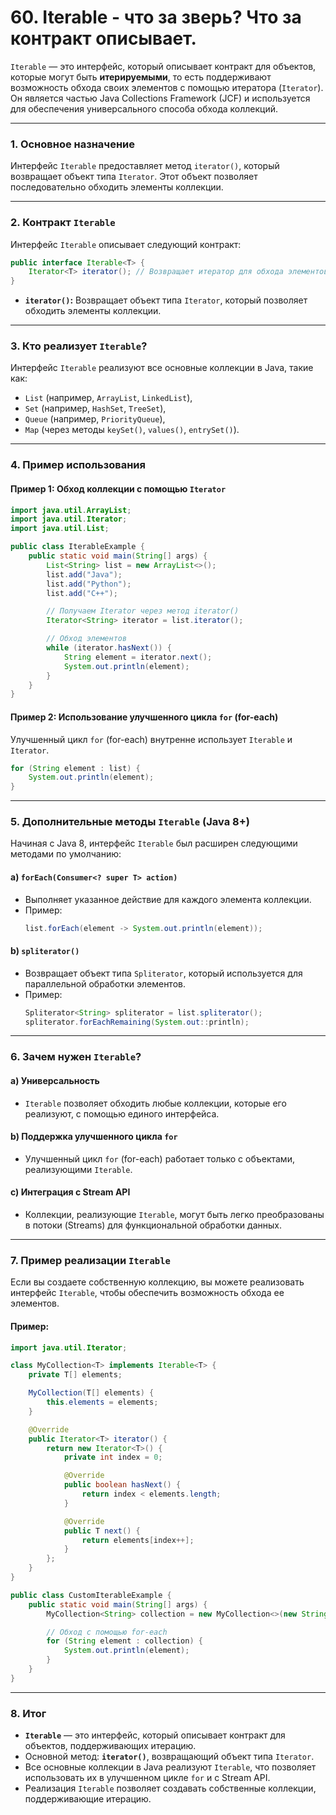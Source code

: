 # 60. Iterable - что за зверь? Что за контракт описывает.

`Iterable` — это интерфейс, который описывает контракт для объектов, которые могут быть **итерируемыми**, то есть поддерживают возможность обхода своих элементов с помощью итератора (`Iterator`). Он является частью Java Collections Framework (JCF) и используется для обеспечения универсального способа обхода коллекций.

---

### **1. Основное назначение**

Интерфейс `Iterable` предоставляет метод `iterator()`, который возвращает объект типа `Iterator`. Этот объект позволяет последовательно обходить элементы коллекции.

---

### **2. Контракт `Iterable`**

Интерфейс `Iterable` описывает следующий контракт:

```java
public interface Iterable<T> {
    Iterator<T> iterator(); // Возвращает итератор для обхода элементов
}
```

- **`iterator()`:** Возвращает объект типа `Iterator`, который позволяет обходить элементы коллекции.

---

### **3. Кто реализует `Iterable`?**

Интерфейс `Iterable` реализуют все основные коллекции в Java, такие как:
- `List` (например, `ArrayList`, `LinkedList`),
- `Set` (например, `HashSet`, `TreeSet`),
- `Queue` (например, `PriorityQueue`),
- `Map` (через методы `keySet()`, `values()`, `entrySet()`).

---

### **4. Пример использования**

#### Пример 1: Обход коллекции с помощью `Iterator`
```java
import java.util.ArrayList;
import java.util.Iterator;
import java.util.List;

public class IterableExample {
    public static void main(String[] args) {
        List<String> list = new ArrayList<>();
        list.add("Java");
        list.add("Python");
        list.add("C++");

        // Получаем Iterator через метод iterator()
        Iterator<String> iterator = list.iterator();

        // Обход элементов
        while (iterator.hasNext()) {
            String element = iterator.next();
            System.out.println(element);
        }
    }
}
```

#### Пример 2: Использование улучшенного цикла `for` (for-each)
Улучшенный цикл `for` (for-each) внутренне использует `Iterable` и `Iterator`.

```java
for (String element : list) {
    System.out.println(element);
}
```

---

### **5. Дополнительные методы `Iterable` (Java 8+)**

Начиная с Java 8, интерфейс `Iterable` был расширен следующими методами по умолчанию:

#### a) **`forEach(Consumer<? super T> action)`**
- Выполняет указанное действие для каждого элемента коллекции.
- Пример:
  ```java
  list.forEach(element -> System.out.println(element));
  ```

#### b) **`spliterator()`**
- Возвращает объект типа `Spliterator`, который используется для параллельной обработки элементов.
- Пример:
  ```java
  Spliterator<String> spliterator = list.spliterator();
  spliterator.forEachRemaining(System.out::println);
  ```

---

### **6. Зачем нужен `Iterable`?**

#### a) **Универсальность**
- `Iterable` позволяет обходить любые коллекции, которые его реализуют, с помощью единого интерфейса.

#### b) **Поддержка улучшенного цикла `for`**
- Улучшенный цикл `for` (for-each) работает только с объектами, реализующими `Iterable`.

#### c) **Интеграция с Stream API**
- Коллекции, реализующие `Iterable`, могут быть легко преобразованы в потоки (Streams) для функциональной обработки данных.

---

### **7. Пример реализации `Iterable`**

Если вы создаете собственную коллекцию, вы можете реализовать интерфейс `Iterable`, чтобы обеспечить возможность обхода ее элементов.

#### Пример:
```java
import java.util.Iterator;

class MyCollection<T> implements Iterable<T> {
    private T[] elements;

    MyCollection(T[] elements) {
        this.elements = elements;
    }

    @Override
    public Iterator<T> iterator() {
        return new Iterator<T>() {
            private int index = 0;

            @Override
            public boolean hasNext() {
                return index < elements.length;
            }

            @Override
            public T next() {
                return elements[index++];
            }
        };
    }
}

public class CustomIterableExample {
    public static void main(String[] args) {
        MyCollection<String> collection = new MyCollection<>(new String[]{"Java", "Python", "C++"});

        // Обход с помощью for-each
        for (String element : collection) {
            System.out.println(element);
        }
    }
}
```

---

### **8. Итог**

- **`Iterable`** — это интерфейс, который описывает контракт для объектов, поддерживающих итерацию.
- Основной метод: **`iterator()`**, возвращающий объект типа `Iterator`.
- Все основные коллекции в Java реализуют `Iterable`, что позволяет использовать их в улучшенном цикле `for` и с Stream API.
- Реализация `Iterable` позволяет создавать собственные коллекции, поддерживающие итерацию.
